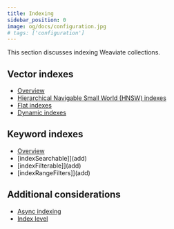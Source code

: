 ```yaml
---
title: Indexing
sidebar_position: 0
image: og/docs/configuration.jpg
# tags: ['configuration']
---
```


This section discusses indexing Weaviate collections.

## Vector indexes

- [Overview](add)
- [Hierarchical Navigable Small World (HNSW) indexes](add)
- [Flat indexes](add)
- [Dynamic indexes](add)

## Keyword indexes

- [Overview](add)
- [indexSearchable]](add)
- [indexFilterable]](add)
- [indexRangeFilters]](add)

## Additional considerations

- [Async indexing](add)
- [Index level](add)
